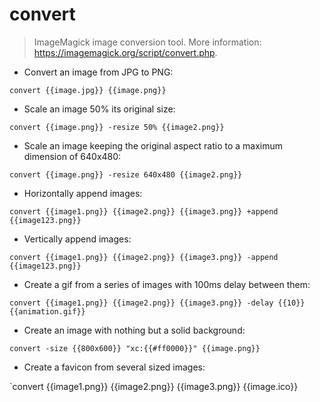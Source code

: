 # convert

> ImageMagick image conversion tool.
> More information: <https://imagemagick.org/script/convert.php>.

- Convert an image from JPG to PNG:

`convert {{image.jpg}} {{image.png}}`

- Scale an image 50% its original size:

`convert {{image.png}} -resize 50% {{image2.png}}`

- Scale an image keeping the original aspect ratio to a maximum dimension of 640x480:

`convert {{image.png}} -resize 640x480 {{image2.png}}`

- Horizontally append images:

`convert {{image1.png}} {{image2.png}} {{image3.png}} +append {{image123.png}}`

- Vertically append images:

`convert {{image1.png}} {{image2.png}} {{image3.png}} -append {{image123.png}}`

- Create a gif from a series of images with 100ms delay between them:

`convert {{image1.png}} {{image2.png}} {{image3.png}} -delay {{10}} {{animation.gif}}`

- Create an image with nothing but a solid background:

`convert -size {{800x600}} "xc:{{#ff0000}}" {{image.png}}`

- Create a favicon from several sized images:

`convert {{image1.png}} {{image2.png}} {{image3.png}} {{image.ico}}
